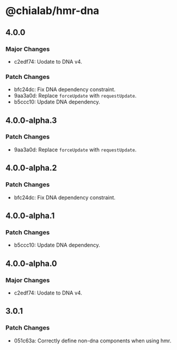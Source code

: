 # @chialab/hmr-dna

## 4.0.0

### Major Changes

- c2edf74: Uodate to DNA v4.

### Patch Changes

- bfc24dc: Fix DNA dependency constraint.
- 9aa3a0d: Replace `forceUpdate` with `requestUpdate`.
- b5ccc10: Update DNA dependency.

## 4.0.0-alpha.3

### Patch Changes

- 9aa3a0d: Replace `forceUpdate` with `requestUpdate`.

## 4.0.0-alpha.2

### Patch Changes

- bfc24dc: Fix DNA dependency constraint.

## 4.0.0-alpha.1

### Patch Changes

- b5ccc10: Update DNA dependency.

## 4.0.0-alpha.0

### Major Changes

- c2edf74: Uodate to DNA v4.

## 3.0.1

### Patch Changes

- 051c63a: Correctly define non-dna components when using hmr.
